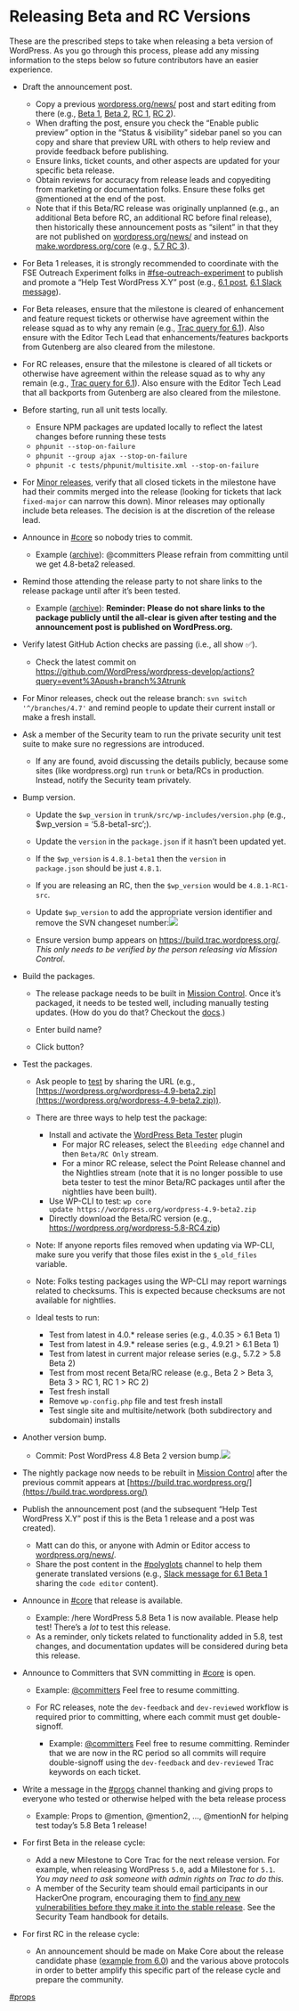 # Releasing Beta and RC Versions

These are the prescribed steps to take when releasing a beta version of WordPress. As you go through this process, please add any missing information to the steps below so future contributors have an easier experience.

*   Draft the announcement post.
    *   Copy a previous [wordpress.org/news/](https://wordpress.org/news/) post and start editing from there (e.g., [Beta 1](https://wordpress.org/news/2021/06/wordpress-5-8-beta-1/), [Beta 2](https://wordpress.org/news/2021/06/wordpress-5-8-beta-2/), [RC 1](https://wordpress.org/news/2021/06/wordpress-5-8-release-candidate/), [RC 2](https://wordpress.org/news/2021/07/wordpress-5-8-release-candidate-2/)).
    *   When drafting the post, ensure you check the “Enable public preview” option in the “Status & visibility” sidebar panel so you can copy and share that preview URL with others to help review and provide feedback before publishing.
    *   Ensure links, ticket counts, and other aspects are updated for your specific beta release.
    *   Obtain reviews for accuracy from release leads and copyediting from marketing or documentation folks. Ensure these folks get @mentioned at the end of the post.
    *   Note that if this Beta/RC release was originally unplanned (e.g., an additional Beta before RC, an additional RC before final release), then historically these announcement posts as “silent” in that they are not published on [wordpress.org/news/](https://wordpress.org/news/) and instead on [make.wordpress.org/core](https://make.wordpress.org/core/) (e.g., [5.7 RC 3](https://make.wordpress.org/core/2021/03/05/wordpress-5-7-release-candidate-3/)).
*   For Beta 1 releases, it is strongly recommended to coordinate with the FSE Outreach Experiment folks in [#fse-outreach-experiment](https://make.wordpress.org/core/tag/fse-outreach-experiment/) to publish and promote a “Help Test WordPress X.Y” post (e.g., [6.1 post](https://make.wordpress.org/test/2022/09/21/help-test-wordpress-6-1/), [6.1 Slack message](https://wordpress.slack.com/archives/C015GUFFC00/p1663781207569069)).
*   For Beta releases, ensure that the milestone is cleared of enhancement and feature request tickets or otherwise have agreement within the release squad as to why any remain (e.g., [Trac query for 6.1](https://core.trac.wordpress.org/query?status=accepted&status=assigned&status=new&status=reopened&status=reviewing&type=enhancement&type=feature+request&milestone=6.1&col=id&col=summary&col=status&col=owner&col=type&col=priority&col=milestone&order=priority)). Also ensure with the Editor Tech Lead that enhancements/features backports from Gutenberg are also cleared from the milestone.
*   For RC releases, ensure that the milestone is cleared of all tickets or otherwise have agreement within the release squad as to why any remain (e.g., [Trac query for 6.1](https://core.trac.wordpress.org/query?status=accepted&status=assigned&status=new&status=reopened&status=reviewing&milestone=6.1&col=id&col=summary&col=type&col=status&col=milestone&col=owner&col=priority&order=priority)). Also ensure with the Editor Tech Lead that all backports from Gutenberg are also cleared from the milestone.
*   Before starting, run all unit tests locally.
    *   Ensure NPM packages are updated locally to reflect the latest changes before running these tests
    *   `phpunit --stop-on-failure`
    *   `phpunit --group ajax --stop-on-failure`
    *   `phpunit -c tests/phpunit/multisite.xml --stop-on-failure`
*   For [Minor releases](https://make.wordpress.org/core/handbook/about/release-cycle/releasing-minor-versions/), verify that all closed tickets in the milestone have had their commits merged into the release (looking for tickets that lack `fixed-major` can narrow this down). Minor releases may optionally include beta releases. The decision is at the discretion of the release lead.
*   Announce in [#core](https://make.wordpress.org/core/tag/core/) so nobody tries to commit.
    *   Example ([archive](https://wordpress.slack.com/archives/C02RQBWTW/p1495228675132277)): @committers Please refrain from committing until we get 4.8-beta2 released.
*   Remind those attending the release party to not share links to the release package until after it’s been tested.
    *   Example ([archive](https://wordpress.slack.com/archives/C02RQBWTW/p1584479009394600)): **Reminder: Please do not share links to the package publicly until the all-clear is given after testing and the announcement post is published on WordPress.org.**
*   Verify latest GitHub Action checks are passing (i.e., all show ✅).
    *   Check the latest commit on https://github.com/WordPress/wordpress-develop/actions?query=event%3Apush+branch%3Atrunk
*   For Minor releases, check out the release branch: `svn switch '^/branches/4.7'` and remind people to update their current install or make a fresh install.
*   Ask a member of the Security team to run the private security unit test suite to make sure no regressions are introduced.
    *   If any are found, avoid discussing the details publicly, because some sites (like wordpress.org) run `trunk` or beta/RCs in production. Instead, notify the Security team privately.
*   Bump version.
    
    *   Update the `$wp_version` in `trunk/src/wp-includes/version.php` (e.g., $wp\_version = ‘5.8-beta1-src’;).
    *   Update the `version` in the `package.json` if it hasn’t been updated yet.
    *   If the `$wp_version` is `4.8.1-beta1` then the `version` in `package.json` should be just `4.8.1`.
    *   If you are releasing an RC, then the `$wp_version` would be `4.8.1-RC1-src`.
    *   Update `$wp_version` to add the appropriate version identifier and remove the SVN changeset number:![](https://make.wordpress.org/core/files/2017/06/pasted-image-0-1024x470.png)
    
    *   Ensure version bump appears on https://build.trac.wordpress.org/. *This only needs to be verified by the person releasing via Mission Control*.
*   Build the packages.
    
    *   The release package needs to be built in [Mission Control](https://mc.wordpress.org/release/). Once it’s packaged, it needs to be tested well, including manually testing updates. (How do you do that? Checkout the [docs](https://make.wordpress.org/core/handbook/about/release-cycle/releasing-minor-versions/#testing-packages).)
    
    *   Enter build name?
    *   Click button?
*   Test the packages.
    
    *   Ask people to [test](https://make.wordpress.org/core/handbook/about/release-cycle/releasing-minor-versions/#testing-packages) by sharing the URL (e.g., [https://wordpress.org/wordpress-4.9-beta2.zip](https://wordpress.org/wordpress-4.9-beta2.zip)).
    *   There are three ways to help test the package:
        *   Install and activate the [WordPress Beta Tester](https://wordpress.org/plugins/wordpress-beta-tester/) plugin
            *   For major RC releases, select the `Bleeding edge` channel and then `Beta/RC Only` stream.
            *   For a minor RC release, select the Point Release channel and the Nightlies stream (note that it is no longer possible to use beta tester to test the minor Beta/RC packages until after the nightlies have been built).
        *   Use WP-CLI to test: `wp core update https://wordpress.org/wordpress-4.9-beta2.zip`
        *   Directly download the Beta/RC version (e.g., https://wordpress.org/wordpress-5.8-RC4.zip)
    
    *   Note: If anyone reports files removed when updating via WP-CLI, make sure you verify that those files exist in the `$_old_files` variable.
    *   Note: Folks testing packages using the WP-CLI may report warnings related to checksums. This is expected because checksums are not available for nightlies.
    *   Ideal tests to run:
        *   Test from latest in 4.0.\* release series (e.g., 4.0.35 > 6.1 Beta 1)
        *   Test from latest in 4.9.\* release series (e.g., 4.9.21 > 6.1 Beta 1)
        *   Test from latest in current major release series (e.g., 5.7.2 > 5.8 Beta 2)
        *   Test from most recent Beta/RC release (e.g., Beta 2 > Beta 3, Beta 3 > RC 1, RC 1 > RC 2)
        *   Test fresh install
        *   Remove `wp-config.php` file and test fresh install
        *   Test single site and multisite/network (both subdirectory and subdomain) installs
*   Another version bump.
    *   Commit: Post WordPress 4.8 Beta 2 version bump.![](https://make.wordpress.org/core/files/2017/06/pasted-image-0-1-1024x547.png)
*   The nightly package now needs to be rebuilt in [Mission Control](https://mc.wordpress.org/release/) after the previous commit appears at [https://build.trac.wordpress.org/](https://build.trac.wordpress.org/)
*   Publish the announcement post (and the subsequent “Help Test WordPress X.Y” post if this is the Beta 1 release and a post was created).
    *   Matt can do this, or anyone with Admin or Editor access to [wordpress.org/news/](https://wordpress.org/news/).
    *   Share the post content in the [#polyglots](https://make.wordpress.org/core/tag/polyglots/) channel to help them generate translated versions (e.g., [Slack message for 6.1 Beta 1](https://wordpress.slack.com/archives/C02RP50LK/p1663780990205979) sharing the `code editor` content).
*   Announce in [#core](https://make.wordpress.org/core/tag/core/) that release is available.
    *   Example: /here WordPress 5.8 Beta 1 is now available. Please help test! There’s a *lot* to test this release.
    *   As a reminder, only tickets related to functionality added in 5.8, test changes, and documentation updates will be considered during beta this release.
*   Announce to Committers that SVN committing in [#core](https://make.wordpress.org/core/tag/core/) is open.
    
    *   Example: [@committers](https://wordpress.slack.com/admin/user_groups) Feel free to resume committing.
    
    *   For RC releases, note the `dev-feedback` and `dev-reviewed` workflow is required prior to committing, where each commit must get double-signoff.
        *   Example: [@committers](https://wordpress.slack.com/admin/user_groups) Feel free to resume committing. Reminder that we are now in the RC period so all commits will require double-signoff using the `dev-feedback` and `dev-reviewed` Trac keywords on each ticket.
*   Write a message in the [#props](https://wordpress.slack.com/messages/C0FRG66LR) channel thanking and giving props to everyone who tested or otherwise helped with the beta release process
    *   Example: Props to @mention, @mention2, …, @mentionN for helping test today’s 5.8 Beta 1 release!
*   For first Beta in the release cycle:
    *   Add a new Milestone to Core Trac for the next release version. For example, when releasing WordPress `5.0`, add a Milestone for `5.1`. *You may need to ask someone with admin rights on Trac to do this.*
    *   A member of the Security team should email participants in our HackerOne program, encouraging them to [find any new vulnerabilities before they make it into the stable release](https://make.wordpress.org/security/2019/02/13/doubling-bounties-for-vulnerabilities-discovered-before-release/). See the Security Team handbook for details.
*   For first RC in the release cycle:
    *   An announcement should be made on Make Core about the release candidate phase ([example from 6.0](https://make.wordpress.org/core/2022/05/04/wordpress-6-0-release-candidate-phase/)) and the various above protocols in order to better amplify this specific part of the release cycle and prepare the community.

[#props](https://make.wordpress.org/core/tag/props/)